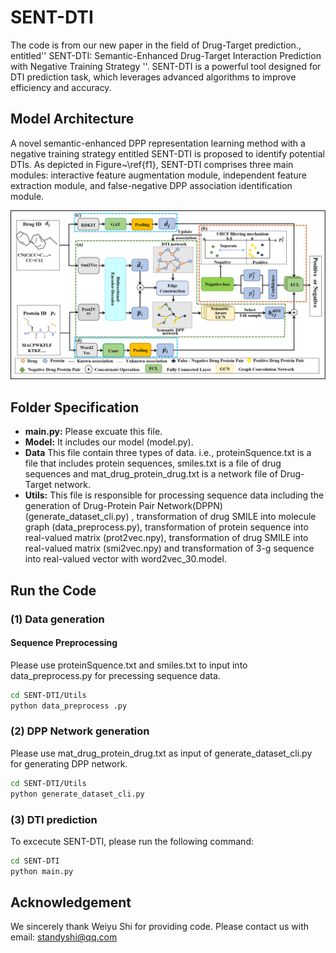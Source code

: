# SENT-DTI
The code is from our new paper in the field of Drug-Target prediction., entitled'' SENT-DTI: Semantic-Enhanced Drug-Target Interaction Prediction with Negative Training Strategy ''. SENT-DTI is a powerful tool designed for DTI prediction task, which leverages advanced algorithms to improve efficiency and accuracy.

## Model Architecture
A novel semantic-enhanced DPP representation learning method with a negative training strategy entitled SENT-DTI is proposed to identify potential DTIs. As depicted in Figure~\ref{f1}, SENT-DTI comprises three main modules: interactive feature augmentation module, independent feature extraction module, and false-negative DPP association identification module.

![image](https://github.com/AlexCostra/SENT-DTI/blob/main/图片b.png)

## Folder Specification

- **main.py:** Please excuate this file.
- **Model:** It includes our model (model.py).
- **Data** This file contain three types of data. i.e., proteinSquence.txt is a file that includes protein sequences, smiles.txt is a file of drug sequences and mat_drug_protein_drug.txt is a network file of Drug-Target network.
- **Utils:**  This file is responsible for processing sequence data including the generation of Drug-Protein Pair Network(DPPN) (generate_dataset_cli.py) , transformation of drug SMILE into molecule graph (data_preprocess.py), transformation of protein sequence into real-valued matrix (prot2vec.npy), transformation of drug SMILE into real-valued matrix (smi2vec.npy) and transformation of 3-g sequence into real-valued vector with word2vec_30.model.
## Run the Code
### (1) Data generation
#### Sequence Preprocessing
  Please use proteinSquence.txt and smiles.txt to input into data_preprocess.py for precessing sequence data.
```bash
cd SENT-DTI/Utils
python data_preprocess .py 
``` 
### (2) DPP Network generation
  Please use  mat_drug_protein_drug.txt  as input of generate_dataset_cli.py for generating DPP network.
```bash
cd SENT-DTI/Utils
python generate_dataset_cli.py
``` 
### (3) DTI prediction
  To excecute SENT-DTI, please run the following command:

```bash
cd SENT-DTI
python main.py
``` 
## Acknowledgement
We sincerely thank Weiyu Shi for providing code. Please contact us with email: standyshi@qq.com